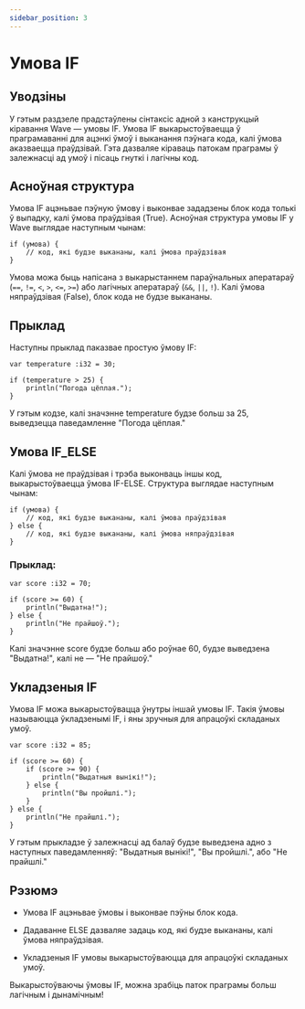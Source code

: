 ```yaml
---
sidebar_position: 3
---
```


# Умова IF
## Уводзіны
У гэтым раздзеле прадстаўлены сінтаксіс адной з канструкцый кіравання Wave — умовы IF. Умова IF выкарыстоўваецца ў праграмаванні для ацэнкі ўмоў і выканання пэўнага кода, калі ўмова аказваецца праўдзівай. Гэта дазваляе кіраваць патокам праграмы ў залежнасці ад умоў і пісаць гнуткі і лагічны код.

## Асноўная структура
Умова IF ацэньвае пэўную ўмову і выконвае зададзены блок кода толькі ў выпадку, калі ўмова праўдзівая (True). Асноўная структура умовы IF у Wave выглядае наступным чынам:

```wave
if (умова) {
    // код, які будзе выкананы, калі ўмова праўдзівая
}
```

Умова можа быць напісана з выкарыстаннем параўнальных аператараў (`==`, `!=`, `<`, `>`, `<=`, `>=`) або лагічных аператараў (`&&`, `||`, `!`). Калі ўмова няпраўдзівая (False), блок кода не будзе выкананы.

## Прыклад
Наступны прыклад паказвае простую ўмову IF:

```wave
var temperature :i32 = 30;

if (temperature > 25) {
    println("Погода цёплая.");
}
```

У гэтым кодзе, калі значэнне temperature будзе больш за 25, выведзецца паведамленне "Погода цёплая."

## Умова IF_ELSE
Калі ўмова не праўдзівая і трэба выконваць іншы код, выкарыстоўваецца ўмова IF-ELSE. Структура выглядае наступным чынам:

```wave
if (умова) {
    // код, які будзе выкананы, калі ўмова праўдзівая
} else {
    // код, які будзе выкананы, калі ўмова няпраўдзівая
}
```

### Прыклад:

```wave
var score :i32 = 70;

if (score >= 60) {
    println("Выдатна!");
} else {
    println("Не прайшоў.");
}
```

Калі значэнне score будзе больш або роўнае 60, будзе выведзена "Выдатна!", калі не — "Не прайшоў."

## Укладзеныя IF
Умова IF можа выкарыстоўвацца ўнутры іншай умовы IF. Такія ўмовы называюцца ўкладзенымі IF, і яны зручныя для апрацоўкі складаных умоў.

```wave
var score :i32 = 85;

if (score >= 60) {
    if (score >= 90) {
        println("Выдатныя вынікі!");
    } else {
        println("Вы пройшлі.");
    } 
} else {
    println("Не прайшлі.");
}
```

У гэтым прыкладзе ў залежнасці ад балаў будзе выведзена адно з наступных паведамленняў: "Выдатныя вынікі!", "Вы пройшлі.", або "Не прайшлі."

## Рэзюмэ
* Умова IF ацэньвае ўмовы і выконвае пэўны блок кода.

* Дадаванне ELSE дазваляе задаць код, які будзе выкананы, калі ўмова няпраўдзівая.

* Укладзеныя IF умовы выкарыстоўваюцца для апрацоўкі складаных умоў.

Выкарыстоўваючы ўмовы IF, можна зрабіць паток праграмы больш лагічным і дынамічным!